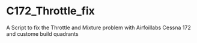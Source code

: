 # C172_Throttle_fix
A Script to fix the Throttle and Mixture problem with Airfoillabs Cessna 172 and custome build quadrants
